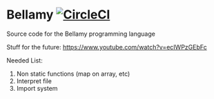 # Bellamy [![CircleCI](https://circleci.com/gh/pjo336/bellamy.svg?style=svg&circle-token=166191dcc58409e05a4b8adefa5d7859ade90459)](https://circleci.com/gh/pjo336/bellamy)
Source code for the Bellamy programming language


Stuff for the future:
https://www.youtube.com/watch?v=ecIWPzGEbFc


Needed List:
1. Non static functions (map on array, etc)
2. Interpret file
3. Import system
